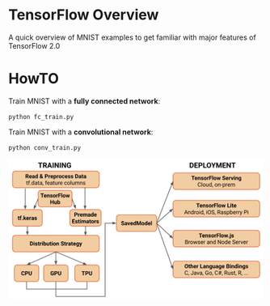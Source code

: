 # TensorFlow Overview

A quick overview of MNIST examples to get familiar with major features of TensorFlow 2.0

# HowTO
Train MNIST with a **fully connected network**:
```
python fc_train.py
```

Train MNIST with a **convolutional network**:
```
python conv_train.py
```

![](features.png)